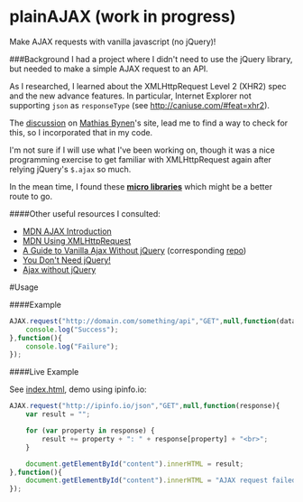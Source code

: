 # plainAJAX (work in progress)
Make AJAX requests with vanilla javascript (no jQuery)!

###Background
I had a project where I didn't need to use the jQuery library, but needed to make a simple AJAX request to an API.

As I researched, I learned about the XMLHttpRequest Level 2 (XHR2) spec and the new advance features. In particular, Internet Explorer not supporting `json` as `responseType` (see http://caniuse.com/#feat=xhr2).

The [discussion](https://mathiasbynens.be/notes/xhr-responsetype-json) on [Mathias Bynen](https://github.com/mathiasbynens)'s site, lead me to find a way to check for this, so I incorporated that in my code.

I'm not sure if I will use what I've been working on, though it was a nice programming exercise to get familiar with XMLHttpRequest again after relying jQuery's `$.ajax` so much.

In the mean time, I found these [**micro libraries**](http://microjs.com/#AJAX) which might be a better route to go.

####Other useful resources I consulted:

* [MDN AJAX Introduction](https://developer.mozilla.org/en-US/docs/AJAX/Getting_Started)
* [MDN Using XMLHttpRequest](https://developer.mozilla.org/en-US/docs/Web/API/XMLHttpRequest/Using_XMLHttpRequest)
* [A Guide to Vanilla Ajax Without jQuery](http://www.sitepoint.com/guide-vanilla-ajax-without-jquery/) (corresponding [repo](https://github.com/sitepoint-editors/VanillaAjaxNojQuery))
* [You Don't Need jQuery!](http://blog.garstasio.com/you-dont-need-jquery/ajax/)
* [Ajax without jQuery](http://idiallo.com/javascript/ajax-without-jquery)

#Usage

####Example
```javascript
AJAX.request("http://domain.com/something/api","GET",null,function(data){
    console.log("Success");
},function(){
    console.log("Failure");
});
```
####Live Example

See [index.html](http://m-coding.github.io/plainAJAX/), demo using ipinfo.io:

```javascript
AJAX.request("http://ipinfo.io/json","GET",null,function(response){
    var result = "";

    for (var property in response) {
        result += property + ": " + response[property] + "<br>";
    }

    document.getElementById("content").innerHTML = result;
},function(){
    document.getElementById("content").innerHTML = "AJAX request failed."
});
```